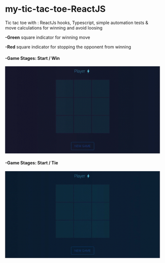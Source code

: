# my-tic-tac-toe-ReactJS

Tic tac toe with : ReactJs hooks, Typescript, simple automation tests & move calculations for winning and avoid loosing
<p float=left>
  <b>-Green</b> square indicator for winning move
  </p>
<p float=left>
<b>-Red</b> square indicator for stopping the opponent from winning
  </p>

#### -Game Stages: Start / Win 
<p float=left>
<img src="https://github.com/athangk/my-tic-tac-toe/blob/main/refactor_win.gif">
  </p>


#### -Game Stages: Start / Tie
<p float=left>
<img src="https://github.com/athangk/my-tic-tac-toe/blob/main/refactor_tie.gif">
  </p>
